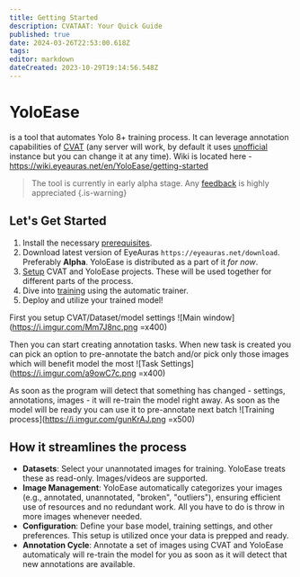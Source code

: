 ```yaml
---
title: Getting Started
description: CVATAAT: Your Quick Guide
published: true
date: 2024-03-26T22:53:00.618Z
tags: 
editor: markdown
dateCreated: 2023-10-29T19:14:56.548Z
---
```


# YoloEase
is a tool that automates Yolo 8+ training process. It can leverage annotation capabilities of [CVAT](https://www.cvat.ai/) (any server will work, by default it uses [unofficial](https://cvat.eyeauras.net/) instance but you can change it at any time).
Wiki is located here - https://wiki.eyeauras.net/en/YoloEase/getting-started

> The tool is currently in early alpha stage. Any [feedback](https://wiki.eyeauras.net/en/contacts) is highly appreciated
{.is-warning}

## Let's Get Started
1. Install the necessary [prerequisites](/en/YoloEase/prerequisites).
2. Download latest version of EyeAuras ```https://eyeauras.net/download```. Preferably **Alpha**. YoloEase is distributed as a part of it *for now*. 
3. [Setup](/en/YoloEase/how-to-setup-project) CVAT and YoloEase projects. These will be used together for different parts of the process.
4. Dive into [training](/en/YoloEase/how-to-use-automatic-trainer) using the automatic trainer.
5. Deploy and utilize your trained model!

First you setup CVAT/Dataset/model settings
![Main window](https://i.imgur.com/Mm7J8nc.png =x400)

Then you can start creating annotation tasks. When new task is created you can pick an option to pre-annotate the batch and/or pick only those images which will benefit model the most
![Task Settings](https://i.imgur.com/a9owC7c.png =x400)

As soon as the program will detect that something has changed - settings, annotations, images - it will re-train the model right away. As soon as the model will be ready you can use it to pre-annotate next batch
![Training process](https://i.imgur.com/gunKrAJ.png =x500)


## How it streamlines the process
- **Datasets**: Select your unannotated images for training. YoloEase treats these as read-only. Images/videos are supported. 
- **Image Management**: YoloEase automatically categorizes your images (e.g., annotated, unannotated, "broken", "outliers"), ensuring efficient use of resources and no redundant work. All you have to do is throw in more images whenever needed.
- **Configuration**: Define your base model, training settings, and other preferences. This setup is utilized once your data is prepped and ready.
- **Annotation Cycle**: Annotate a set of images using CVAT and YoloEase automaticaly will re-train the model for you as soon as it will detect that new annotations are available.


